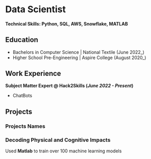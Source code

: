 # Data Scientist
#### Technical Skills: Python, SQL, AWS, Snowflake, MATLAB

## Education
- Bachelors in Computer Science	| National Textile (June 2022_)
- Higher School Pre-Engineering | Aspire College  (August 2020_)								       		

	       
## Work Experience
**Subject Matter Expert @ Hack2Skills (_June 2022 - Present_)**
- ChatBots
  
## Projects
### Projects Names


### Decoding Physical and Cognitive Impacts

Used **Matlab** to train over 100 machine learning models

